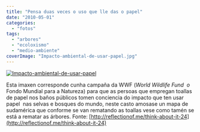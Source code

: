 ```yaml
---
title: "Pensa duas veces o uso que lle das o papel"
date: "2010-05-01"
categories: 
  - "fotos"
tags: 
  - "arbores"
  - "ecoloxismo"
  - "medio-ambiente"
coverImage: "Impacto-ambiental-de-usar-papel.jpg"
---
```


[![](images/Impacto-ambiental-de-usar-papel-300x156.jpg "Impacto-ambiental-de-usar-papel")](http://belay.es/wp-content/uploads/2010/05/Impacto-ambiental-de-usar-papel.jpg)

Esta imaxen corresponde cunha campaña da WWF (_World Wildlife Fund  _o__ Fondo Mundial para a Natureza) para que as persoas que empregan toallas de papel nos baños públicos tomen conciencia do impacto que ten usar papel  nas selvas e bosques do mundo, neste casto amosase un mapa de sudamérica que conforme se van rematando as toallas vese como tamén se está a rematar as árbores. Fonte: [http://reflectionof.me/think-about-it-24](http://reflectionof.me/think-about-it-24)
